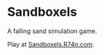 # Sandboxels
A falling sand simulation game.

Play at [Sandboxels.R74n.com](https://sandboxels.r74n.com/).
